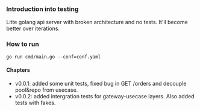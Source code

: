 ### Introduction into testing
Litte golang api server with broken architecture and no tests.
It'll become better over iterations.

### How to run
```
go run cmd/main.go --conf=conf.yaml
```

#### Chapters
- v0.0.1: added some unit tests, fixed bug in GET /orders and decouple pool&repo from usecase.
- v0.0.2: added intergration tests for gateway-usecase layers. Also added tests with fakes.
